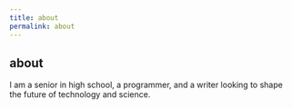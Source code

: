 ```yaml
---
title: about
permalink: about
---
```


<h2>about</h2>

I am a senior in high school, a programmer, and a writer looking to shape the future of technology and science.
